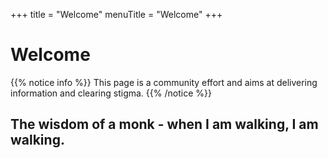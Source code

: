 +++
title = "Welcome"
menuTitle = "Welcome"
+++

# Welcome

{{% notice info %}}
This page is a community effort and aims at delivering information and clearing stigma.
{{% /notice %}}

## The wisdom of a monk - when I am walking, I am walking.
